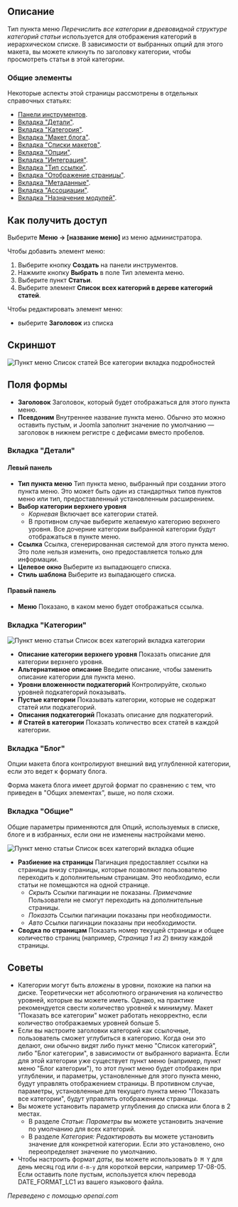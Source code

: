 <!-- Filename: Help4.x:Menu_Item:_List_All_Categories / Display title: Перечислить все категории -->

## Описание

Тип пункта меню *Перечислить все категории в древовидной структуре категорий статьи* используется для отображения категорий в иерархическом списке. В зависимости от выбранных опций для этого макета, вы можете кликнуть по заголовку категории, чтобы просмотреть статьи в этой категории.

### Общие элементы

Некоторые аспекты этой страницы рассмотрены в отдельных справочных статьях:

* [Панели инструментов](jdocmanual?article=help/common-elements/toolbars).
* [Вкладка "Детали"](jdocmanual?article=help/menu-items-common/menu-item-details).
* [Вкладка "Категория"](jdocmanual?article=help/menu-items-common/menu-item-category).
* [Вкладка "Макет блога"](jdocmanual?article=help/menu-items-common/menu-item-blog-layout).
* [Вкладка "Списки макетов"](jdocmanual?article=help/menu-items-common/menu-item-list-layouts).
* [Вкладка "Опции"](jdocmanual?article=help/menu-items-common/menu-item-article-options).
* [Вкладка "Интеграция"](jdocmanual?article=help/menu-items-common/menu-item-integration).
* [Вкладка "Тип ссылки"](jdocmanual?article=help/menu-items-common/menu-item-link-type).
* [Вкладка "Отображение страницы"](jdocmanual?article=help/menu-items-common/menu-item-page-display).
* [Вкладка "Метаданные"](jdocmanual?article=help/menu-items-common/menu-item-metadata).
* [Вкладка "Ассоциации"](jdocmanual?article=help/common-elements/edit-associations).
* [Вкладка "Назначение модулей"](jdocmanual?article=help/menu-items-common/menu-item-module-assignment).

## Как получить доступ

Выберите **Меню → \[название меню\]** из меню администратора.

Чтобы добавить элемент меню:

1. Выберите кнопку **Создать** на панели инструментов.
2. Нажмите кнопку **Выбрать** в поле Тип элемента меню.
3. Выберите пункт **Статьи**.
4. Выберите элемент **Список всех категорий в дереве категорий статей**.

Чтобы редактировать элемент меню:

- выберите **Заголовок** из списка

## Скриншот

![Пункт меню Список статей Все категории вкладка подробностей](../../../ru/images/menu-items/articles-list-all-categories-details-tab.png)

## Поля формы

- **Заголовок** Заголовок, который будет отображаться для этого пункта меню.
- **Псевдоним** Внутреннее название пункта меню. Обычно это можно оставить пустым, и Joomla заполнит значение по умолчанию — заголовок в нижнем регистре с дефисами вместо пробелов.

### Вкладка "Детали"

#### Левый панель

- **Тип пункта меню** Тип пункта меню, выбранный при создании этого пункта меню. Это может быть один из стандартных типов пунктов меню или тип, предоставленный установленным расширением.
- **Выбор категории верхнего уровня**
  - *Корневая* Включает все категории статей.
  - В противном случае выберите желаемую категорию верхнего уровня. Все дочерние категории выбранной категории будут отображаться в пункте меню.
- **Ссылка** Ссылка, сгенерированная системой для этого пункта меню. Это поле нельзя изменить, оно предоставляется только для информации.
- **Целевое окно** Выберите из выпадающего списка.
- **Стиль шаблона** Выберите из выпадающего списка.

#### Правый панель

- **Меню** Показано, в каком меню будет отображаться ссылка.

### Вкладка "Категории"

![Пункт меню статьи Список всех категорий вкладка категории](../../../ru/images/menu-items/articles-list-all-categories-categories-tab.png)

- **Описание категории верхнего уровня** Показать описание для категории верхнего уровня.
- **Альтернативное описание** Введите описание, чтобы заменить описание категории для пункта меню.
- **Уровни вложенности подкатегорий** Контролируйте, сколько уровней подкатегорий показывать.
- **Пустые категории** Показывать категории, которые не содержат статей или подкатегорий.
- **Описания подкатегорий** Показать описание для подкатегорий.
- **\# Статей в категории** Показать количество всех статей в каждой категории.

### Вкладка "Блог"

Опции макета блога контролируют внешний вид углубленной категории, если это ведет к формату блога.

Форма макета блога имеет другой формат по сравнению с тем, что приведен в "Общих элементах", выше, но поля схожи.

### Вкладка "Общие"

Общие параметры применяются для Опций, используемых в списке, блоге и в избранных, если они не изменены настройками меню.

![Пункт меню статьи Список всех категорий вкладка общие](../../../ru/images/menu-items/articles-list-all-categories-shared-tab.png)

- **Разбиение на страницы** Пагинация предоставляет ссылки на страницы внизу страницы, которые позволяют пользователю переходить к дополнительным страницам. Это необходимо, если статьи не помещаются на одной странице.
  - *Скрыть* Ссылки пагинации не показаны. *Примечание* Пользователи не смогут переходить на дополнительные страницы.
  - *Показать* Ссылки пагинации показаны при необходимости.
  - *Авто* Ссылки пагинации показаны при необходимости.
- **Сводка по страницам** Показать номер текущей страницы и общее количество страниц (например, *Страница 1 из 2*) внизу каждой страницы.

## Советы

- Категории могут быть *вложены* в уровни, похожие на папки на диске. Теоретически нет абсолютного ограничения на количество уровней, которые вы можете иметь. Однако, на практике рекомендуется свести количество уровней к минимуму. Макет "Показать все категории" может работать некорректно, если количество отображаемых уровней больше 5.
- Если вы настроите заголовки категорий как ссылочные, пользователь сможет углубиться в категорию. Когда они это делают, они обычно видят либо пункт меню "Список категорий", либо "Блог категории", в зависимости от выбранного варианта. Если для этой категории уже существует пункт меню (например, пункт меню "Блог категории"), то этот пункт меню будет отображен при углублении, и параметры, установленные для этого пункта меню, будут управлять отображением страницы. В противном случае, параметры, установленные для текущего пункта меню "Показать все категории", будут управлять отображением страницы.
- Вы можете установить параметр углубления до списка или блога в 2 местах.
  - В разделе *Статьи: Параметры* вы можете установить значение по умолчанию для всех категорий.
  - В разделе *Категория: Редактировать* вы можете установить значение для конкретной категории. Если это установлено, оно переопределяет значение по умолчанию.
- Чтобы настроить формат *даты*, вы можете использовать `D M Y` для день месяц год или `d-m-y` для короткой версии, например 17-08-05. Если оставить поле пустым, используется ключ перевода DATE_FORMAT_LC1 из вашего языкового файла.

*Переведено с помощью openai.com*

